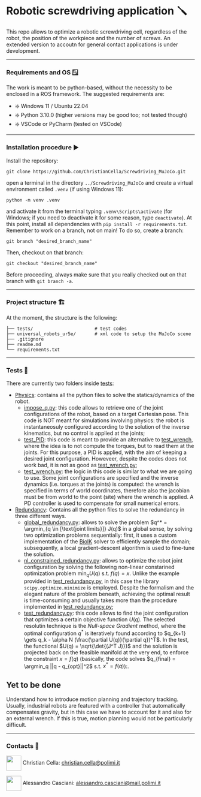 # Robotic screwdriving application 🪛
This repo allows to optimize a robotic screwdriving cell, regardless of the robot, the position of the workpiece and the number of screws. An extended version to accoutn for general contact applications is under development.

---

### **Requirements and OS** 🪟 <a name="Requirements"></a>
The work is meant to be python-based, without the necessity to be enclosed in a ROS framework. The suggested requirements are:
- ❇️ Windows 11 / Ubuntu 22.04
- ❇️ Python 3.10.0 (higher versions may be good too; not tested though)
- ❇️ VSCode or PyCharm (tested on VSCode)

---

### **Installation procedure** <a name="Install"></a> ▶️

Install the repository:

```
git clone https://github.com/ChristianCella/Screwdriving_MuJoCo.git
```

open a terminal in the directory ```../Screwdriving_MuJoCo``` and create a virtual environment called ```.venv``` (if using Windows 11):

```
python -m venv .venv
```
and activate it from the terminal typing ```.venv\Scripts\activate``` (for Windows; if you need to deactivate it for some reason, type ```deactivate```). At this point, install all dependencies with ```pip install -r requirements.txt```. Remember to work on a branch, not on main! To do so, create a branch:

```
git branch "desired_branch_name"
```

Then, checkout on that branch:

```
git checkout "desired_branch_name"
```

Before proceeding, always make sure that you really checked out on that branch with ```git branch -a```.

---

### **Project structure** <a name="Structure"></a> 🏗️
At the moment, the structure is the following:

```
├── tests/                       # test codes
├── universal_robots_ur5e/       # xml code to setup the MuJoCo scene
├── .gitignore                             
├── readme.md
└── requirements.txt   
```

---

### **Tests** <a name="Tests"></a> 🔎
There are currently two folders inside [tests](https://github.com/ChristianCella/Screwdriving_MuJoCo/tree/main/tests):
- [Physics](https://github.com/ChristianCella/Screwdriving_MuJoCo/tree/main/tests/Physics): contains all the python files to solve the statics/dynamics of the robot.
    - [impose_q.py](https://github.com/ChristianCella/Screwdriving_MuJoCo/blob/main/tests/Physics/impose_q.py): this code allows to retrieve one of the joint configurations of the robot, based on a target Cartesian pose. This code is NOT meant for simulations involving physics: the robot is instantaneosuly configured according to the solution of the inverse kinematics, but no control is applied at the joints;
    - [test_PID](https://github.com/ChristianCella/Screwdriving_MuJoCo/blob/main/tests/Physics/test_PID.py): this code is meant to provide an alternative to [test_wrench](https://github.com/ChristianCella/Screwdriving_MuJoCo/blob/main/tests/test_wrench.py), where the idea is to not compute the torques, but to read them at the joints. For this purpose, a PID is applied, with the aim of keeping a desired joint configuration. Howeveer, despite the codes does not work bad, it is not as good as [test_wrench.py](https://github.com/ChristianCella/Screwdriving_MuJoCo/blob/main/tests/Physics/test_wrench.py);
    - [test_wrench.py](https://github.com/ChristianCella/Screwdriving_MuJoCo/blob/main/tests/Physics/test_wrench.py): the logic in this code is similar to what we are going to use. Some joint configurations are specified and the inverse dynamics (i.e. torques at the joints) is computed: the wrench is specified in terms of world coordinates, therefore also the jacobian must be from world to the point (site) where the wrench is applied. A PD controller is used to compensate for small numerical errors. 
- [Redundancy](https://github.com/ChristianCella/Screwdriving_MuJoCo/tree/main/tests/Redundancy): Contains all the python files to solve the redundancy in three different ways.
    - [global_redundancy.py](https://github.com/ChristianCella/Screwdriving_MuJoCo/blob/main/tests/Redundancy/global_redundancy.py): allows to solve the problem $q^* = \argmin_{q \in [\text{joint limits}]} J(q)$ in a global sense, by solving two optimization problems sequentially: first, it uses a custom implementation of the [BioIK](https://github.com/TAMS-Group/bio_ik) solver to efficiently sample the domain; subsequently, a local gradient-descent algorithm is used to fine-tune the solution.
    - [nl_constrained_redundancy.py](https://github.com/ChristianCella/Screwdriving_MuJoCo/blob/main/tests/Redundancy/nl_constrained_redundancy.py): allows to optimize the robot joint configuration by solving the following non-linear constarined optimization problem $\min_{q} U(q)$ s.t. $f(q)=x$. Unlike the example provided in [test_redundancy.py](https://github.com/ChristianCella/Screwdriving_MuJoCo/blob/main/tests/Redundancy/test_redundancy.py), in this case the library ```scipy.optimize.minimize``` is employed. Despite the formalism and the elegant nature of the problem beneath, achieving the optimal result is time-consuming and usually takes more than the procedure implemented in [test_redundancy.py](https://github.com/ChristianCella/Screwdriving_MuJoCo/blob/main/tests/Redundancy/test_redundancy.py);
    - [test_redundancy.py](https://github.com/ChristianCella/Screwdriving_MuJoCo/blob/main/tests/Redundancy/test_redundancy.py): this code allows to find the joint configuration that optimizes a certain objective function $U(q)$. The selected resolutin technique is the $\textit{Null-space Gradient}$ method, where the optimal configuration $q^*$ is iteratively found according to $q_{k+1} \gets q_k - \alpha N (\frac{\partial U(q)}{\partial q})^T$. In the test, the functional $U(q) = \sqrt{\det{(J^T J)}}$ and the solution is projected back on the feasible manifold at the very end, to enforce the constraint $x = f(q)$ (basically, the code solves $q_{final} = \argmin_q ||q - q_{opt}||^2$ s.t. $x^*=f(q)$):.


## Yet to be done

Understand how to introduce motion planning and trajectory tracking. Usually, industrial robots are featured with a controller that automatically compensates gravity, but in this case we have to account for it and also for an external wrench. If this is true, motion planning would not be particularly difficult.

---

### **Contacts** <a name="Contacts"></a> 📧
<img align="center" height="40" src="https://avatars.githubusercontent.com/u/113984059?v=4"> Christian Cella: christian.cella@polimi.it

<img align="center" height="40" src="https://avatars.githubusercontent.com/u/83009256?v=4"> Alessandro Casciani: alessandro.casciani@mail.polimi.it

